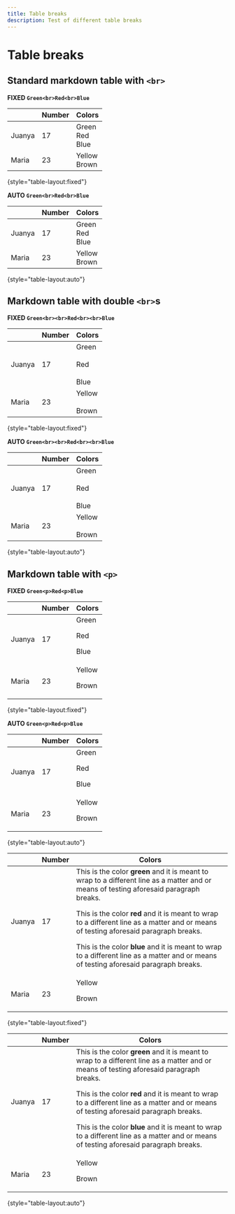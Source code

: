 ```yaml
---
title: Table breaks
description: Test of different table breaks
---
```

# Table breaks 

## Standard markdown table with `<br>`

**FIXED `Green<br>Red<br>Blue`**

|  | Number | Colors |
|---|---|---|
| Juanya | 17 | Green<br>Red<br>Blue |
| Maria | 23 | Yellow<br>Brown |

{style="table-layout:fixed"}

**AUTO `Green<br>Red<br>Blue`**

|  | Number | Colors |
|---|---|---|
| Juanya | 17 | Green<br>Red<br>Blue |
| Maria | 23 | Yellow<br>Brown |

{style="table-layout:auto"}

## Markdown table with double `<br>`s

**FIXED `Green<br><br>Red<br><br>Blue`**

|  | Number | Colors |
|---|---|---|
| Juanya | 17 | Green<br><br>Red<br><br>Blue |
| Maria | 23 | Yellow<br><br>Brown |

{style="table-layout:fixed"}

**AUTO `Green<br><br>Red<br><br>Blue`**

|  | Number | Colors |
|---|---|---|
| Juanya | 17 | Green<br><br>Red<br><br>Blue |
| Maria | 23 | Yellow<br><br>Brown |

{style="table-layout:auto"}

## Markdown table with `<p>`

**FIXED `Green<p>Red<p>Blue`**

|  | Number | Colors |
|---|---|---|
| Juanya | 17 | Green<p>Red<p>Blue |
| Maria | 23 | Yellow<p>Brown |

{style="table-layout:fixed"}

**AUTO `Green<p>Red<p>Blue`**

|  | Number | Colors |
|---|---|---|
| Juanya | 17 | Green<p>Red<p>Blue |
| Maria | 23 | Yellow<p>Brown |

{style="table-layout:auto"}

|  | Number | Colors |
|---|---|---|
| Juanya | 17 | This is the color **green** and it is meant to wrap to a different line as a matter and or means of testing aforesaid paragraph breaks. <p>This is the color **red** and it is meant to wrap to a different line as a matter and or means of testing aforesaid paragraph breaks. <p>This is the color **blue** and it is meant to wrap to a different line as a matter and or means of testing aforesaid paragraph breaks.  |
| Maria | 23 | Yellow<p>Brown |

{style="table-layout:fixed"}

|  | Number | Colors |
|---|---|---|
| Juanya | 17 | This is the color **green** and it is meant to wrap to a different line as a matter and or means of testing aforesaid paragraph breaks. <p>This is the color **red** and it is meant to wrap to a different line as a matter and or means of testing aforesaid paragraph breaks. <p>This is the color **blue** and it is meant to wrap to a different line as a matter and or means of testing aforesaid paragraph breaks.  |
| Maria | 23 | Yellow<p>Brown |

{style="table-layout:auto"}
